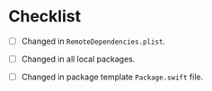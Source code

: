 # Checklist
- [ ] Changed in `RemoteDependencies.plist`.
- [ ] Changed in all local packages.
- [ ] Changed in package template `Package.swift` file.



